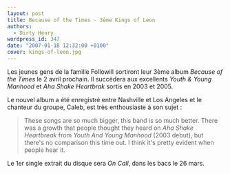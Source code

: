 ```yaml
---
layout: post
title: Because of the Times - 3ème Kings of Leon
authors:
  - Dirty Henry
wordpress_id: 347
date: "2007-01-18 12:32:00 +0100"
cover: kings-of-leon.jpg
---
```


Les jeunes gens de la famille Followill sortiront leur 3ème album _Because of
the Times_ le 2 avril prochain. Il succèdera aux excellents _Youth & Young
Manhood_ et _Aha Shake Heartbrak_ sortis en 2003 et 2005.

Le nouvel album a été enregistré entre Nashville et Los Angeles et le chanteur
du groupe, Caleb, est très enthousiaste à son sujet :

> These songs are so much bigger, this band is so much better. There was a
> growth that people thought they heard on _Aha Shake Heartbreak_ from _Youth
> And Young Manhood_ (2003 debut), but there's no comparison this time out. I
> think it's pretty evident when people hear it.

Le 1er single extrait du disque sera _On Call_, dans les bacs le 26 mars.
